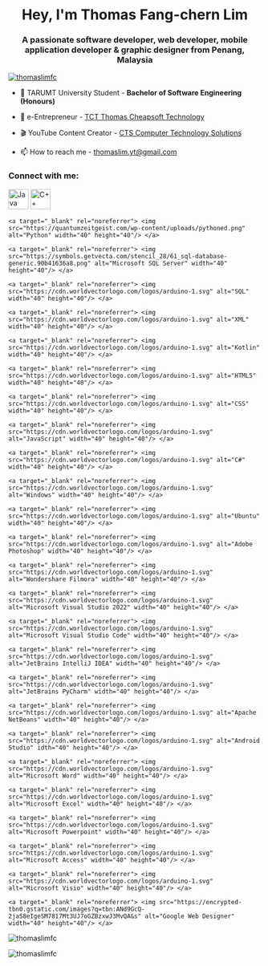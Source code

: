 <h1 align="center">Hey, I'm Thomas Fang-chern Lim</h1>
<h3 align="center">A passionate software developer, web developer, mobile application developer & graphic designer from Penang, Malaysia</h3>

<p align="left"> <a href="https://github.com/ryo-ma/github-profile-trophy"><img src="https://github-profile-trophy.vercel.app/?username=thomaslimfc" alt="thomaslimfc" /></a> </p>

- 🌱 TARUMT University Student - **Bachelor of Software Engineering (Honours)**

- 🛒 e-Entrepreneur - [TCT Thomas Cheapsoft Technology](https://thomaslimfc.github.io/tct/about-us.html)
    
- 🎬 YouTube Content Creator - [CTS Computer Technology Solutions](https://youtube.com/channel/UCJQqFq3O7H-8kuJZMd0k3KA)

- 📫 How to reach me - thomaslim.yt@gmail.com

<h3 align="left">Connect with me:</h3>


<p align="left">
    <a target="_blank" rel="noreferrer"> <img src="https://cdn4.iconfinder.com/data/icons/logos-and-brands/512/181_Java_logo_logos-512.png" alt="Java" width="40" height="40"/> </a>
    <a target="_blank" rel="noreferrer"> <img src="https://encrypted-tbn0.gstatic.com/images?q=tbn:ANd9GcTREadhYWxcLBoldO_5kFkZWJk_hceOMM1CxQ&s" alt="C++" width="40" height="40"/> </a> 

    <a target="_blank" rel="noreferrer"> <img src="https://quantumzeitgeist.com/wp-content/uploads/pythoned.png" alt="Python" width="40" height="40"/> </a> 

    <a target="_blank" rel="noreferrer"> <img src="https://symbols.getvecta.com/stencil_28/61_sql-database-generic.90b41636a8.png" alt="Microsoft SQL Server" width="40" height="40"/> </a> 

    <a target="_blank" rel="noreferrer"> <img src="https://cdn.worldvectorlogo.com/logos/arduino-1.svg" alt="SQL" width="40" height="40"/> </a> 

    <a target="_blank" rel="noreferrer"> <img src="https://cdn.worldvectorlogo.com/logos/arduino-1.svg" alt="XML" width="40" height="40"/> </a> 

    <a target="_blank" rel="noreferrer"> <img src="https://cdn.worldvectorlogo.com/logos/arduino-1.svg" alt="Kotlin" width="40" height="40"/> </a> 

    <a target="_blank" rel="noreferrer"> <img src="https://cdn.worldvectorlogo.com/logos/arduino-1.svg" alt="HTML5" width="40" height="40"/> </a> 

    <a target="_blank" rel="noreferrer"> <img src="https://cdn.worldvectorlogo.com/logos/arduino-1.svg" alt="CSS" width="40" height="40"/> </a>     

    <a target="_blank" rel="noreferrer"> <img src="https://cdn.worldvectorlogo.com/logos/arduino-1.svg" alt="JavaScript" width="40" height="40"/> </a> 

    <a target="_blank" rel="noreferrer"> <img src="https://cdn.worldvectorlogo.com/logos/arduino-1.svg" alt="C#" width="40" height="40"/> </a> 

    <a target="_blank" rel="noreferrer"> <img src="https://cdn.worldvectorlogo.com/logos/arduino-1.svg" alt="Windows" width="40" height="40"/> </a> 

    <a target="_blank" rel="noreferrer"> <img src="https://cdn.worldvectorlogo.com/logos/arduino-1.svg" alt="Ubuntu" width="40" height="40"/> </a> 

    <a target="_blank" rel="noreferrer"> <img src="https://cdn.worldvectorlogo.com/logos/arduino-1.svg" alt="Adobe Photoshop" width="40" height="40"/> </a> 

    <a target="_blank" rel="noreferrer"> <img src="https://cdn.worldvectorlogo.com/logos/arduino-1.svg" alt="Wondershare Filmora" width="40" height="40"/> </a> 

    <a target="_blank" rel="noreferrer"> <img src="https://cdn.worldvectorlogo.com/logos/arduino-1.svg" alt="Microsoft Visual Studio 2022" width="40" height="40"/> </a> 

    <a target="_blank" rel="noreferrer"> <img src="https://cdn.worldvectorlogo.com/logos/arduino-1.svg" alt="Microsoft Visual Studio Code" width="40" height="40"/> </a> 

    <a target="_blank" rel="noreferrer"> <img src="https://cdn.worldvectorlogo.com/logos/arduino-1.svg" alt="JetBrains IntelliJ IDEA" width="40" height="40"/> </a> 

    <a target="_blank" rel="noreferrer"> <img src="https://cdn.worldvectorlogo.com/logos/arduino-1.svg" alt="JetBrains PyCharm" width="40" height="40"/> </a> 
    
    <a target="_blank" rel="noreferrer"> <img src="https://cdn.worldvectorlogo.com/logos/arduino-1.svg" alt="Apache NetBeans" width="40" height="40"/> </a> 

    <a target="_blank" rel="noreferrer"> <img src="https://cdn.worldvectorlogo.com/logos/arduino-1.svg" alt="Android Studio" idth="40" height="40"/> </a> 

    <a target="_blank" rel="noreferrer"> <img src="https://cdn.worldvectorlogo.com/logos/arduino-1.svg" alt="Microsoft Word" width="40" height="40"/> </a> 

    <a target="_blank" rel="noreferrer"> <img src="https://cdn.worldvectorlogo.com/logos/arduino-1.svg" alt="Microsoft Excel" width="40" height="40"/> </a> 

    <a target="_blank" rel="noreferrer"> <img src="https://cdn.worldvectorlogo.com/logos/arduino-1.svg" alt="Microsoft Powerpoint" width="40" height="40"/> </a>     

    <a target="_blank" rel="noreferrer"> <img src="https://cdn.worldvectorlogo.com/logos/arduino-1.svg" alt="Microsoft Access" width="40" height="40"/> </a>     

    <a target="_blank" rel="noreferrer"> <img src="https://cdn.worldvectorlogo.com/logos/arduino-1.svg" alt="Microsoft Visio" width="40" height="40"/> </a>     

    <a target="_blank" rel="noreferrer"> <img src="https://encrypted-tbn0.gstatic.com/images?q=tbn:ANd9GcQ-2jaS8eIgeSM7817Mt3UJ7oGZBzxwJ3MvQA&s" alt="Google Web Designer" width="40" height="40"/> </a>

</p>

<p><img align="center" src="https://github-readme-stats.vercel.app/api/top-langs?username=thomaslimfc&show_icons=true&locale=en&layout=compact" alt="thomaslimfc" /></p>

<p><img align="center" src="https://github-readme-streak-stats.herokuapp.com/?user=thomaslimfc&" alt="thomaslimfc" /></p>
